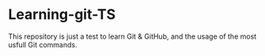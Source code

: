 <h1>Learning-git-TS</h1>
This repository is just a test to learn Git & GitHub, and the usage of the most usfull Git commands.
